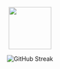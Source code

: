 <div id="header" align="center">
  <img src="https://media.giphy.com/media/M9gbBd9nbDrOTu1Mqx/giphy.gif" width="100"/>

  ![GitHub Streak](http://github-readme-streak-stats.herokuapp.com?user=Avairon&theme=highcontrast&background=000000&ring=121212)
  
</div>



